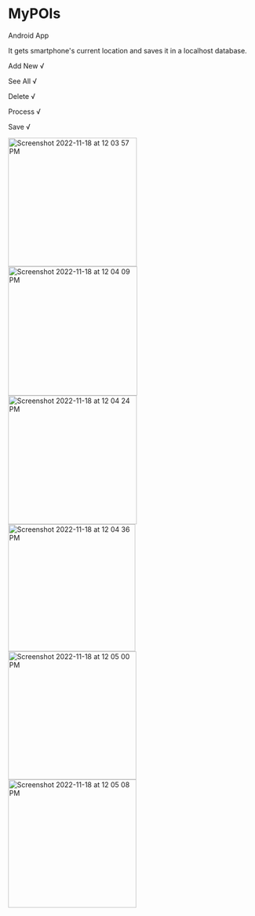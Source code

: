 # MyPOIs

Android App

It gets smartphone's current location and saves it in a localhost database.

Add New √

See All √

Delete √

Process √

Save √

<img width="262" alt="Screenshot 2022-11-18 at 12 03 57 PM" src="https://user-images.githubusercontent.com/60193273/202676322-c167f74b-5360-43fc-8c6b-891c3d2e7da1.png"> <img width="263" alt="Screenshot 2022-11-18 at 12 04 09 PM" src="https://user-images.githubusercontent.com/60193273/202676332-08b90b03-bd02-437c-88a0-36128007cc52.png">
<img width="262" alt="Screenshot 2022-11-18 at 12 04 24 PM" src="https://user-images.githubusercontent.com/60193273/202676345-1ab9f043-36dc-4732-b528-db93fb269f4e.png"> <img width="259" alt="Screenshot 2022-11-18 at 12 04 36 PM" src="https://user-images.githubusercontent.com/60193273/202676353-a7db2312-255a-4cea-9218-c6c092263741.png">
<img width="261" alt="Screenshot 2022-11-18 at 12 05 00 PM" src="https://user-images.githubusercontent.com/60193273/202676367-64d77bea-f56d-4401-8a67-da04f8e02243.png"> <img width="261" alt="Screenshot 2022-11-18 at 12 05 08 PM" src="https://user-images.githubusercontent.com/60193273/202676376-5e802fb3-20a1-450b-872e-83713bec92f1.png">
